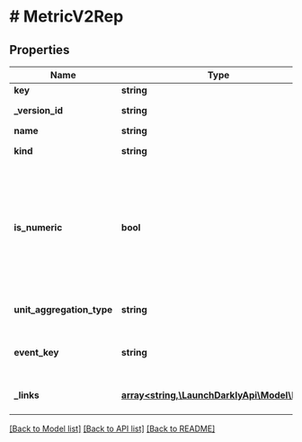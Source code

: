 # # MetricV2Rep

## Properties

Name | Type | Description | Notes
------------ | ------------- | ------------- | -------------
**key** | **string** | The metric key |
**_version_id** | **string** | The version ID of the metric | [optional]
**name** | **string** | The metric name |
**kind** | **string** | The kind of event the metric tracks |
**is_numeric** | **bool** | For custom metrics, whether to track numeric changes in value against a baseline (&lt;code&gt;true&lt;/code&gt;) or to track a conversion when an end user takes an action (&lt;code&gt;false&lt;/code&gt;). | [optional]
**unit_aggregation_type** | **string** | The type of unit aggregation to use for the metric | [optional]
**event_key** | **string** | The event key sent with the metric. Only relevant for custom metrics. | [optional]
**_links** | [**array<string,\LaunchDarklyApi\Model\Link>**](Link.md) | The location and content type of related resources |

[[Back to Model list]](../../README.md#models) [[Back to API list]](../../README.md#endpoints) [[Back to README]](../../README.md)
